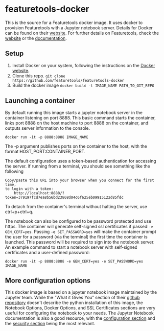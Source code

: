 # featuretools-docker
This is the source for a Featuretools docker image. It uses docker to provision Featuretools with a Jupyter notebook server. Details for Docker can be found on their [website](https://www.docker.com/). For further details on Featuretools, check the [website](https://www.featuretools.com) or the [documentation](https://www.docs.featuretools.com).

## Setup

1. Install Docker on your system, following the instructions on the [Docker website](https://docs.docker.com/engine/installation/).
2. Clone this repo. ``git clone https://github.com/featuretools/featuretools-docker``
3. Build the docker image ``docker build -t IMAGE_NAME PATH_TO_GIT_REPO``

## Launching a container

By default running this image starts a jupyter notebook server in the container listening on port 8888.  This basic command starts the container, links port 8888 on the host machine to port 8888 on the container, and outputs server information to the console.

``docker run -it -p 8888:8888 IMAGE_NAME``

The -p argument publishes ports on the container to the host, with the format HOST_PORT:CONTAINER_PORT.

The default configuration uses a token-based authentication for accessing the server.  If running from a terminal, you should see something like the following

    Copy/paste this URL into your browser when you connect for the first time,
    to login with a token:
        http://localhost:8888/?token=379197fcd7ea8b56bd23868d04c6f625eb09915122d85fdc

To detach from the container's terminal without halting the server, use ctrl+p+ctrl+q.

The notebook can also be configured to be password protected and use https. The container will generate self-signed ssl certificates if passed ``-e GEN_CERT=yes``.  Passing ``-e SET_PASSWORD=yes`` will make the container prompt the user for a password (via the terminal) the first time the container is launched.  This password will be required to sign into the notebook server.  An example command to start a notebook server with self-signed certificates and a user-defined password:

``docker run -it -p 8888:8888 -e GEN_CERT=yes -e SET_PASSWORD=yes IMAGE_NAME``

## More configuration options

This docker image is based on a jupyter notebook image maintained by the Jupyter team.  While the "What it Gives You" section of their [github repository](https://github.com/jupyter/docker-stacks/tree/master/minimal-notebook) doesn't describe the python installation of this image, the Notebook Options, Docker Options, and SSL Certificates sections are very useful for configuring the notebook to your needs.  The Jupyter Notebook documentation is also a good resource, with the [configuration section](https://jupyter-notebook.readthedocs.io/en/latest/config.html) and the [security section](https://jupyter-notebook.readthedocs.io/en/latest/security.html) being the most relevant.
